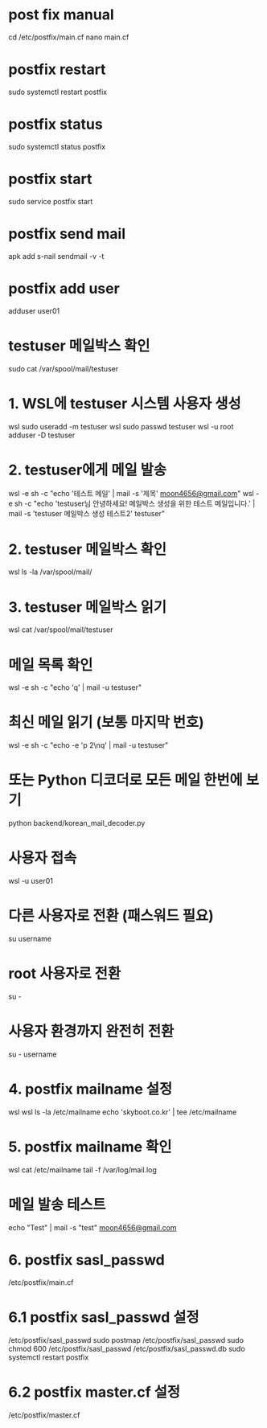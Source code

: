 
# post fix manual
cd /etc/postfix/main.cf
nano main.cf

# postfix restart
sudo systemctl restart postfix

# postfix status
sudo systemctl status postfix


# postfix start
sudo service postfix start

# postfix send mail
apk add s-nail
sendmail -v -t

# postfix add user
adduser user01

# testuser 메일박스 확인
sudo cat /var/spool/mail/testuser


# 1. WSL에 testuser 시스템 사용자 생성
wsl sudo useradd -m testuser
wsl sudo passwd testuser
wsl -u root adduser -D testuser

# 2. testuser에게 메일 발송
wsl -e sh -c "echo '테스트 메일' | mail -s '제목' moon4656@gmail.com"
wsl -e sh -c "echo 'testuser님 안녕하세요! 메일박스 생성을 위한 테스트 메일입니다.' | mail -s 'testuser 메일박스 생성 테스트2' testuser"

# 2. testuser 메일박스 확인
wsl ls -la /var/spool/mail/

# 3. testuser 메일박스 읽기
wsl cat /var/spool/mail/testuser

# 메일 목록 확인
wsl -e sh -c "echo 'q' | mail -u testuser"

# 최신 메일 읽기 (보통 마지막 번호)
wsl -e sh -c "echo -e 'p 2\nq' | mail -u testuser"

# 또는 Python 디코더로 모든 메일 한번에 보기
python backend/korean_mail_decoder.py

# 사용자 접속
wsl -u user01

# 다른 사용자로 전환 (패스워드 필요)
su username

# root 사용자로 전환
su -

# 사용자 환경까지 완전히 전환
su - username

# 4. postfix mailname 설정
wsl
wsl ls -la /etc/mailname
echo 'skyboot.co.kr' | tee /etc/mailname

# 5. postfix mailname 확인
wsl cat /etc/mailname
tail -f /var/log/mail.log

# 메일 발송 테스트
echo "Test" | mail -s "test" moon4656@gmail.com

# 6. postfix sasl_passwd 
/etc/postfix/main.cf

# 6.1 postfix sasl_passwd 설정
/etc/postfix/sasl_passwd
sudo postmap /etc/postfix/sasl_passwd
sudo chmod 600 /etc/postfix/sasl_passwd /etc/postfix/sasl_passwd.db
sudo systemctl restart postfix

# 6.2 postfix master.cf 설정
/etc/postfix/master.cf


